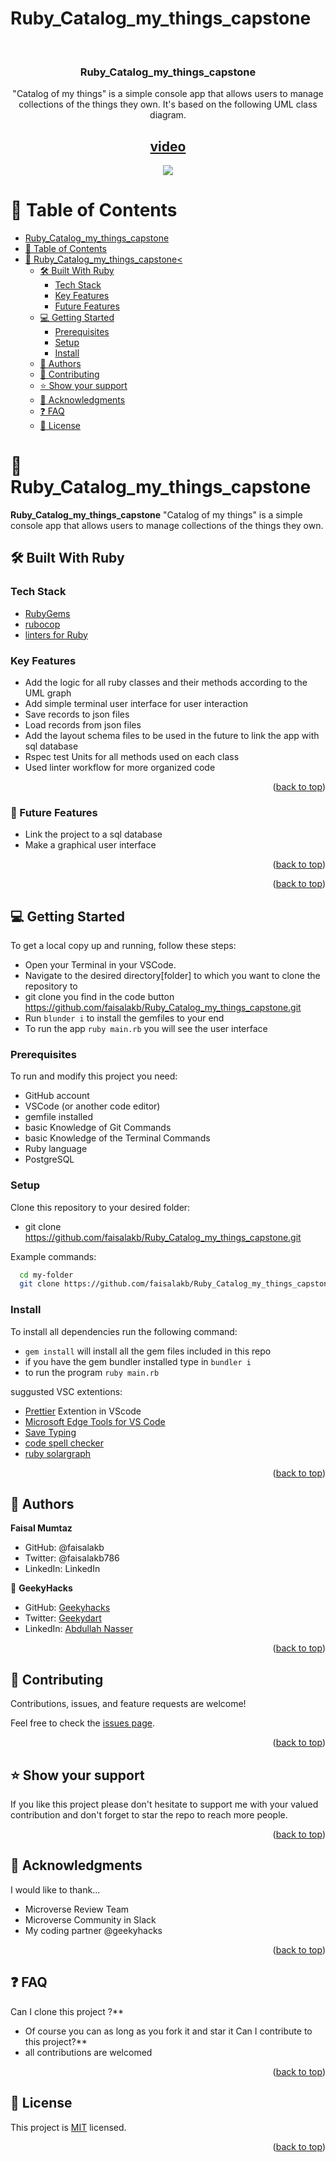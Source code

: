 # Ruby_Catalog_my_things_capstone

<a name="readme-top"></a>

<div align="center">
  <br/>

  <h3><b>Ruby_Catalog_my_things_capstone</b></h3>
  <p>"Catalog of my things" is a simple console app that allows users to manage collections of the things they own. It's based on the following UML class diagram. </p>
  
   ## [video]( https://drive.google.com/file/d/1PVDa5IsHZv1NH-xKRAF-N8obu7wOZLIW/view?usp=drive_link) ##

  <img src='./assets/catalog_of_my_things.png'/>

</div>

# 📗 Table of Contents

- [Ruby_Catalog_my_things_capstone](#Ruby_Catalog_my_things_capstone)
- [📗 Table of Contents](#-table-of-contents)
- [📖 Ruby_Catalog_my_things_capstone< ](#Ruby_Catalog_my_things_capstone)
  - [🛠 Built With Ruby](#-built-with-ruby)
    - [Tech Stack ](#tech-stack-)
    - [Key Features ](#key-features-)
    - [Future Features ](#Future-features-)
  - [💻 Getting Started ](#-getting-started-)
    - [Prerequisites](#prerequisites)
    - [Setup](#setup)
    - [Install](#install)
  - [👥 Authors ](#-authors-)
  - [🤝 Contributing ](#-contributing-)
  - [⭐️ Show your support ](#️-show-your-support-)
  - [🙏 Acknowledgments ](#-acknowledgments-)
  - [❓ FAQ ](#-faq-)
  - [📝 License ](#-license-)

# 📖 Ruby_Catalog_my_things_capstone <a name="about-project"></a>

**Ruby_Catalog_my_things_capstone**
"Catalog of my things" is a simple console app that allows users to manage collections of the things they own.

## 🛠 Built With <a name="built-with-ruby">Ruby</a>

### Tech Stack <a name="tech-stack"></a>

  <ul>
    <li><a href="https://guides.rubygems.org/rubygems-basics/">RubyGems</a></li>
    <li><a href="https://docs.rubocop.org/rubocop/installation.html">rubocop</a></li>
    <li><a href="https://github.com/microverseinc/linters-config/tree/master/ruby">linters for Ruby</a></li>
  </ul>

### Key Features <a name="key-features">

</a>

- Add the logic for all ruby classes and their methods according to the UML graph
- Add simple terminal user interface for user interaction
- Save records to json files
- Load records from json files
- Add the layout schema files to be used in the future to link the app with sql database 
- Rspec test Units for all methods used on each class
- Used linter workflow for more organized code

<p align="right">(<a href="#readme-top">back to top</a>)</p>

### 🔭 Future Features <a name="future-features">

</a>

- Link the project to a sql database
- Make a graphical user interface
 
<p align="right">(<a href="#readme-top">back to top</a>)</p>


<p align="right">(<a href="#readme-top">back to top</a>)</p>

## 💻 Getting Started <a name="getting-started"></a>

To get a local copy up and running, follow these steps:

- Open your Terminal in your VSCode.
- Navigate to the desired directory[folder] to which you want to clone the repository to
- git clone you find in the code button https://github.com/faisalakb/Ruby_Catalog_my_things_capstone.git
- Run `blunder i` to install the gemfiles to your end
- To run the app `ruby main.rb` you will see the user interface 

### Prerequisites

To run and modify this project you need:

- GitHub account
- VSCode (or another code editor)
- gemfile installed
- basic Knowledge of Git Commands
- basic Knowledge of the Terminal Commands
- Ruby language
- PostgreSQL 

### Setup

Clone this repository to your desired folder:

- git clone https://github.com/faisalakb/Ruby_Catalog_my_things_capstone.git

Example commands:

```sh
  cd my-folder
  git clone https://github.com/faisalakb/Ruby_Catalog_my_things_capstone.git

```


### Install

To install all dependencies run the following command:
- `gem install` will install all the gem files included in this repo
- if you have the gem bundler installed type in `bundler i`
- to run the program `ruby main.rb`

suggusted VSC extentions:

- [Prettier](https://marketplace.visualstudio.com/items?itemName=esbenp.prettier-vscode) Extention in VScode
- [Microsoft Edge Tools for VS Code](https://marketplace.visualstudio.com/items?itemName=ms-edgedevtools.vscode-edge-devtools)
- [Save Typing](https://marketplace.visualstudio.com/items?itemName=akhail.save-typing)
- [code spell checker](https://marketplace.visualstudio.com/items?itemName=streetsidesoftware.code-spell-checker)
- [ruby solargraph](https://marketplace.visualstudio.com/items?itemName=castwide.solargraph)


<p align="right">(<a href="#readme-top">back to top</a>)</p>

## 👥 Authors <a name="authors"></a>
 **Faisal Mumtaz**

 - GitHub: @faisalakb
 - Twitter: @faisalakb786
 - LinkedIn: LinkedIn

👤 **GeekyHacks**

- GitHub: [Geekyhacks](https://github.com/GeekyHacks)
- Twitter: [Geekydart](https://twitter.com/GeekyDart)
- LinkedIn: [Abdullah Nasser](https://www.linkedin.com/in/abdullah-nasser-711625268/)

<p align="right">(<a href="#readme-top">back to top</a>)</p>

## 🤝 Contributing <a name="contributing"></a>

Contributions, issues, and feature requests are welcome!

Feel free to check the [issues page](https://github.com/GeekyHacks/Ruby_Catalog_my_things_capstone/issues).

<p align="right">(<a href="#readme-top">back to top</a>)</p>

## ⭐️ Show your support <a name="support"></a>

If you like this project please don't hesitate to support me with your valued contribution and don't forget to star the repo to reach more
people.

<p align="right">(<a href="#readme-top">back to top</a>)</p>

## 🙏 Acknowledgments <a name="acknowledgements"></a>

I would like to thank...
- Microverse Review Team
- Microverse Community in Slack
- My coding partner @geekyhacks

<p align="right">(<a href="#readme-top">back to top</a>)</p>

## ❓ FAQ <a name="faq"></a>

Can I clone this project ?\*\*
- Of course you can as long as you fork it and star it
Can I contribute to this project?\*\*
- all contributions are welcomed 

<p align="right">(<a href="#readme-top">back to top</a>)</p>

## 📝 License <a name="license"></a>

This project is [MIT](LICENSE) licensed.

<p align="right">(<a href="#readme-top">back to top</a>)</p>
